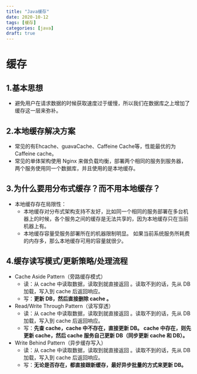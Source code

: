 ```yaml
---
title: "Java缓存"
date: 2020-10-12
tags: [缓存]
categories: [java]
draft: true
---
```

# 缓存

## 1.基本思想
- 避免用户在请求数据的时候获取速度过于缓慢，所以我们在数据库之上增加了缓存这一层来弥补。

## 2.本地缓存解决方案
- 常见的有Ehcache、guavaCache、Caffeine Cache等，性能最优的为Caffeine cache。
- 常见的单体架构使用 Nginx 来做负载均衡，部署两个相同的服务到服务器，两个服务使用同一个数据库，并且使用的是本地缓存。
## 3.为什么要用分布式缓存？而不用本地缓存？
- 本地缓存存在局限性：
	- 本地缓存对分布式架构支持不友好，比如同一个相同的服务部署在多台机器上的时候，各个服务之间的缓存是无法共享的，因为本地缓存只在当前机器上有。
    - 本地缓存容量受服务部署所在的机器限制明显。 如果当前系统服务所耗费的内存多，那么本地缓存可用的容量就很少。

## 4.缓存读写模式/更新策略/处理流程
- Cache Aside Pattern（旁路缓存模式）
	- 读：从 cache 中读取数据，读取到就直接返回 。读取不到的话，先从 DB 加载，写入到 cache 后返回响应。
	- 写：**更新 DB，然后直接删除 cache 。**
- Read/Write Through Pattern（读写穿透）
	- 读：从 cache 中读取数据，读取到就直接返回 。读取不到的话，先从 DB 加载，写入到 cache 后返回响应。
	- 写：**先查 cache，cache 中不存在，直接更新 DB。 cache 中存在，则先更新 cache，然后 cache 服务自己更新 DB（同步更新 cache 和 DB）。**
- Write Behind Pattern（异步缓存写入）
	- 读：从 cache 中读取数据，读取到就直接返回 。读取不到的话，先从 DB 加载，写入到 cache 后返回响应。
	- 写：**无论是否存在，都直接跟新缓存，最好异步批量的方式来更新 DB。**